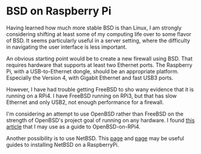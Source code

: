 # BSD on Raspberry Pi

Having learned how much more stable BSD is than Linux, I
am strongly considering shifting at least some of my computing
life over to some flavor of BSD.  It seems particularly useful
in a server setting, where the difficulty in navigating the
user interface is less important.

An obvious starting point would be to create a new firewall
using BSD.  That requires hardware that supports at least
two Ethernet ports.  The Raspberry Pi, with a USB-to-Ethernet
dongle, should be an appropriate platform.  Especially the
Version 4, with Gigabit Ethernet and fast USB3 ports.

However, I have had trouble getting FreeBSD to sho wany
evidence that it is running on a RPi4.  I have FreeBSD
running on RPi3, but that has slow Ethernet and only USB2,
not enough performance for a firewall.

I'm considering an attempt to use OpenBSD rather than
FreeBSD on the strength of OpenBSD's project goal of running
on any hardware.  I found [this article](https://www.sudopigeon.com/raspberry-pi/os-install-installing-openbsd-on-a-raspberry-pi-4/)
that I may use as a guide to OpenBSD-on-RPi4.

Another possibility is to use NetBSD.  This [page](https://opensource.com/article/19/3/netbsd-raspberry-pi) and
[page](https://wiki.netbsd.org/ports/evbarm/raspberry_pi/)
may be useful guides to installing NetBSD on a RaspberryPi. 